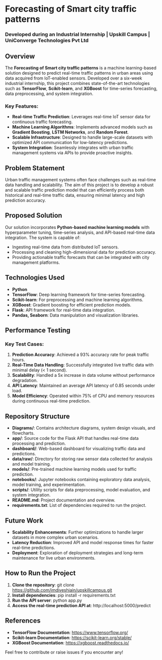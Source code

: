 # Forecasting of Smart city traffic patterns

### Developed during an Industrial Internship | Upskill Campus | UniConverge Technologies Pvt Ltd

## Overview

The **Forecasting of Smart city traffic patterns** is a machine learning-based solution designed to predict real-time traffic patterns in urban areas using data acquired from IoT-enabled sensors. Developed over a six-week industrial internship, this project combines state-of-the-art technologies such as **TensorFlow**, **Scikit-learn**, and **XGBoost** for time-series forecasting, data preprocessing, and system integration.

### Key Features:
- **Real-time Traffic Prediction**: Leverages real-time IoT sensor data for continuous traffic forecasting.
- **Machine Learning Algorithms**: Implements advanced models such as **Gradient Boosting**, **LSTM Networks**, and **Random Forest**.
- **Scalable Infrastructure**: Designed to handle large-scale datasets with optimized API communication for low-latency predictions.
- **System Integration**: Seamlessly integrates with urban traffic management systems via APIs to provide proactive insights.

## Problem Statement

Urban traffic management systems often face challenges such as real-time data handling and scalability. The aim of this project is to develop a robust and scalable traffic prediction model that can efficiently process both historical and real-time traffic data, ensuring minimal latency and high prediction accuracy.

## Proposed Solution

Our solution incorporates **Python-based machine learning models** with hyperparameter tuning, time-series analysis, and API-based real-time data integration. The system is capable of:
- Ingesting real-time data from distributed IoT sensors.
- Processing and cleaning high-dimensional data for prediction accuracy.
- Providing actionable traffic forecasts that can be integrated with city management platforms.


## Technologies Used

- **Python**
- **TensorFlow**: Deep learning framework for time-series forecasting.
- **Scikit-learn**: For preprocessing and machine learning algorithms.
- **XGBoost**: Gradient boosting for efficient prediction models.
- **Flask**: API framework for real-time data integration.
- **Pandas, Seaborn**: Data manipulation and visualization libraries.

## Performance Testing

### Key Test Cases:
1. **Prediction Accuracy**: Achieved a 93% accuracy rate for peak traffic hours.
2. **Real-Time Data Handling**: Successfully integrated live traffic data with minimal delay (< 1 second).
3. **Scalability**: Handled a 5x increase in data volume without performance degradation.
4. **API Latency**: Maintained an average API latency of 0.85 seconds under load.
5. **Model Efficiency**: Operated within 75% of CPU and memory resources during continuous real-time prediction.

## Repository Structure

- **Diagrams/**: Contains architecture diagrams, system design visuals, and flowcharts.
- **app/**: Source code for the Flask API that handles real-time data processing and prediction.
- **dashboard/**: Web-based dashboard for visualizing traffic data and predictions.
- **data/raw/**: Directory for storing raw sensor data collected for analysis and model training.
- **models/**: Pre-trained machine learning models used for traffic prediction.
- **notebooks/**: Jupyter notebooks containing exploratory data analysis, model training, and experimentation.
- **scripts/**: Utility scripts for data preprocessing, model evaluation, and system integration.
- **README.md**: Project documentation and overview.
- **requirements.txt**: List of dependencies required to run the project.

## Future Work

- **Scalability Enhancements**: Further optimizations to handle larger datasets in more complex urban scenarios.
- **Latency Reduction**: Improved API and model response times for faster real-time predictions.
- **Deployment**: Exploration of deployment strategies and long-term maintenance for live urban environments.

## How to Run the Project

1. **Clone the repository**:    git clone https://github.com/imdiveshjain/upskillcampus.git
2. **Install dependencies**:    pip install -r requirements.txt
3. **Run the API server**:    python app.py
4. **Access the real-time prediction API at**:    http://localhost:5000/predict

## References

- **TensorFlow Documentation**: https://www.tensorflow.org/
- **Scikit-learn Documentation**: https://scikit-learn.org/stable/
- **XGBoost Documentation**: https://xgboost.readthedocs.io/

Feel free to contribute or raise issues if you encounter any!
